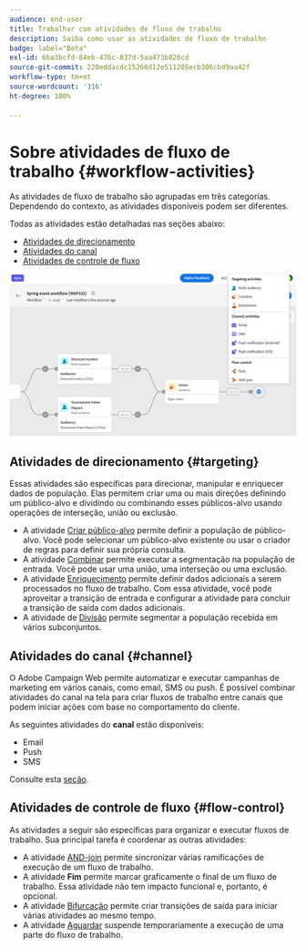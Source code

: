 ```yaml
---
audience: end-user
title: Trabalhar com atividades de fluxo de trabalho
description: Saiba como usar as atividades de fluxo de trabalho
badge: label="Beta"
exl-id: 6ba3bcfd-84eb-476c-837d-5aa473b820cd
source-git-commit: 220eddacdc15266d12e511285ecb306cbd9aa42f
workflow-type: tm+mt
source-wordcount: '316'
ht-degree: 100%

---
```



# Sobre atividades de fluxo de trabalho {#workflow-activities}

As atividades de fluxo de trabalho são agrupadas em três categorias. Dependendo do contexto, as atividades disponíveis podem ser diferentes.

Todas as atividades estão detalhadas nas seções abaixo:

* [Atividades de direcionamento](#targeting)
* [Atividades do canal](#channel)
* [Atividades de controle de fluxo](#flow-control)

![](../assets/workflow-activities.png)

## Atividades de direcionamento {#targeting}

Essas atividades são específicas para direcionar, manipular e enriquecer dados de população. Elas permitem criar uma ou mais direções definindo um público-alvo e dividindo ou combinando esses públicos-alvo usando operações de interseção, união ou exclusão.

* A atividade [Criar público-alvo](build-audience.md) permite definir a população de público-alvo. Você pode selecionar um público-alvo existente ou usar o criador de regras para definir sua própria consulta.
* A atividade [Combinar](combine.md) permite executar a segmentação na população de entrada. Você pode usar uma união, uma interseção ou uma exclusão.
* A atividade [Enriquecimento](enrichment.md) permite definir dados adicionais a serem processados no fluxo de trabalho. Com essa atividade, você pode aproveitar a transição de entrada e configurar a atividade para concluir a transição de saída com dados adicionais.
* A atividade de [Divisão](split.md) permite segmentar a população recebida em vários subconjuntos.

## Atividades do canal {#channel}

O Adobe Campaign Web permite automatizar e executar campanhas de marketing em vários canais, como email, SMS ou push. É possível combinar atividades do canal na tela para criar fluxos de trabalho entre canais que podem iniciar ações com base no comportamento do cliente.

As seguintes atividades do **canal** estão disponíveis:

* Email
* Push
* SMS

Consulte esta [seção](channels.md).

## Atividades de controle de fluxo {#flow-control}

As atividades a seguir são específicas para organizar e executar fluxos de trabalho. Sua principal tarefa é coordenar as outras atividades:

* A atividade [AND-join](and-join.md) permite sincronizar várias ramificações de execução de um fluxo de trabalho.
* A atividade **Fim** permite marcar graficamente o final de um fluxo de trabalho. Essa atividade não tem impacto funcional e, portanto, é opcional.
* A atividade [Bifurcação](fork.md) permite criar transições de saída para iniciar várias atividades ao mesmo tempo.
* A atividade [Aguardar](wait.md) suspende temporariamente a execução de uma parte do fluxo de trabalho.

<!--
## Data management activities {#data-management}

overview: what they're used for
which use case you can perform with them

list available activites + short description + ref to section
-->

